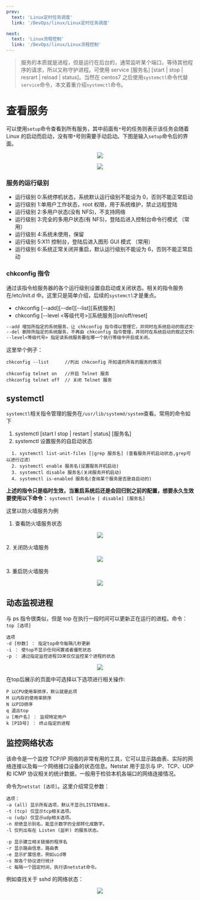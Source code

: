 ```yaml
---
prev:
  text: 'Linux定时任务调度'
  link: '/DevOps/linux/Linux定时任务调度'

next:
  text: 'Linux流程控制'
  link: '/DevOps/linux/Linux流程控制'
---
```



> 服务的本质就是进程，但是运行在后台的，通常监听某个端口，等待其他程序的请求，所以又称守护进程。可使用 service [服务名] [start | stop | resrart | reload | status]。当然在 centos7 之后使用`systemctl`命令代替`service`命令，本文着重介绍`systemctl`命令。

# 查看服务

可以使用`setup`命令查看到所有服务，其中前面有`*`号的任务则表示该任务会随着 Linux 的启动而启动，没有带`*`号则需要手动启动。下图是输入`setup`命令后的界面。

<p align = 'center'>
<img src="https://img2.imgtp.com/2024/05/05/dJNub4Vq.PNG"  />
</p>
<p align = 'center'>
<img src="https://img2.imgtp.com/2024/05/05/jU1Ux9lD.PNG" />
</p>

### 服务的运行级别

- 运行级别 0:系统停机状态，系统默认运行级别不能设为 0，否则不能正常启动
- 运行级别 1:单用户工作状态，root 权限，用于系统维护，禁止远程登陆
- 运行级别 2:多用户状态(没有 NFS)，不支持网络
- 运行级别 3:完全的多用户状态(有 NFS)，登陆后进入控制台命令行模式 （常用）
- 运行级别 4:系统未使用，保留
- 运行级别 5:X11 控制台，登陆后进入图形 GUI 模式 （常用）
- 运行级别 6:系统正常关闭并重启，默认运行级别不能设为 6，否则不能正常启动

### chkconfig 指令

通过该指令给服务器的各个运行级别设置自启动或关闭状态。相关的指令服务在/etc/init.d 中。这里只是简单介绍，后续的`systemctl`才是重点。

- chkconfig [--add][--del][--list][系统服务]
- chkconfig [--level <等级代号>][系统服务][on/off/reset]

```txt
--add 增加所指定的系统服务，让 chkconfig 指令得以管理它，并同时在系统启动的叙述文件内增加相关数据。
--del 删除所指定的系统服务，不再由 chkconfig 指令管理，并同时在系统启动的叙述文件内删除相关数据。
--level<等级代号> 指定读系统服务要在哪一个执行等级中开启或关闭。
```

这里举个例子：

```shell
chkconfig --list      //列出 chkconfig 所知道的所有的服务的情况

chkconfig telnet on   //开启 Telnet 服务
chkconfig telnet off  // 关闭 Telnet 服务
```

## systemctl

`systemctl`相关指令管理的服务在`/usr/lib/systemd/system`查看。常用的命令如下

1. systemctl [start l stop | restart | status] [服务名]
2. systemctl 设置服务的自启动状态

```shell
  1. systemctl list-unit-files [|grep 服务名] (查看服务开机启动状态,grep可以进行过滤）
  2. systemctl enable 服务名(设置服务开机启动)
  3. systemctl disable 服务名(关闭服务开机启动)
  4. systemctl is-enabled 服务名(查询某个服务是否是自启动的)
```

**上述的指令只是临时生效，当重启系统后还是会回归到之前的配置，想要永久生效要使用以下命令：**
`systemctl [enable | disable] [服务名]`

这里以防火墙服务为例

1. 查看防火墙服务状态
<p align = 'center'>
<img src="https://img2.imgtp.com/2024/05/05/ZCKAsTJX.png" />
</p>
2. 关闭防火墙服务
<p align = 'center'>
<img src="https://img2.imgtp.com/2024/05/05/WkMo48gr.png" />
</p>
3. 重启防火墙服务
<p align = 'center'>
<img src="https://img2.imgtp.com/2024/05/05/LziSrjmJ.png" />
</p>

## 动态监视进程

与 ps 指令很类似，但是 top 在执行一段时间可以更新正在运行的进程。命令：`top [选项]`

```shell
选项
-d [秒数] ： 指定top命令每隔几秒更新
-i ： 使top不显示任何闲置或者僵死状态
-p ： 通过指定监控进程ID来仅仅监控某个进程的状态
```

<p align = 'center'>
<img src="https://img2.imgtp.com/2024/05/05/KlJIaKx7.png" />
</p>
在top后展示的页面中可选择以下选项进行相关操作:

```shell
P 以CPU使用率排序，默认就是此项
M 以内存的使用率排序
N 以PID排序
q 退出top
u [用户名] ： 监视特定用户
k [PID号] ： 终止指定的进程
```

## 监控网络状态

该命令是一个监控 TCP/IP 网络的非常有用的工具，它可以显示路由表、实际的网络连接以及每一个网络接口设备的状态信息。Netstat 用于显示与 IP、TCP、UDP 和 ICMP 协议相关的统计数据，一般用于检验本机各端口的网络连接情况。

命令为`netstat [选项]`。这里介绍常见参数：

```shell
选项：
-a (all) 显示所有选项，默认不显示LISTEN相关。
-t (tcp) 仅显示tcp相关选项。
-u (udp) 仅显示udp相关选项。
-n 拒绝显示别名，能显示数字的全部转化成数字。
-l 仅列出有在 Listen (监听) 的服务状态。

-p 显示建立相关链接的程序名
-r 显示路由信息，路由表
-e 显示扩展信息，例如uid等
-s 按各个协议进行统计
-c 每隔一个固定时间，执行该netstat命令。
```

例如查找关于 sshd 的网络状态：

<p align = 'center'>
<img src="https://img2.imgtp.com/2024/05/05/ZR5SEkKu.png" />
</p>
